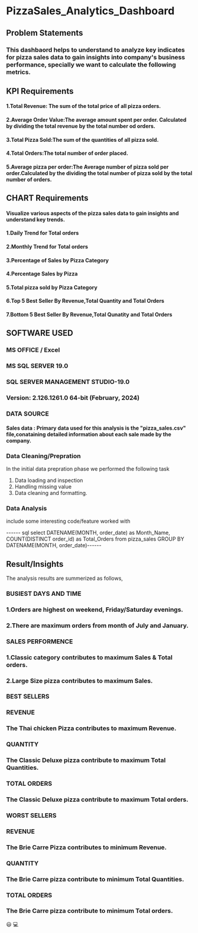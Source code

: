 # PizzaSales_Analytics_Dashboard

 ## Problem Statements


 ### This dashbaord helps to understand  to analyze key indicates for pizza sales data to gain insights into company's business performance, specially we want to calculate the following metrics.
 
 ## KPI Requirements
 
#### 1.Total Revenue: The sum of the total price of all pizza orders.
#### 2.Average Order Value:The average amount spent per order. Calculated by dividing the total revenue by the total number od orders.
#### 3.Total Pizza Sold:The sum of the quantities of all pizza sold.
#### 4.Total Orders:The total number of order placed.
#### 5.Average pizza per order:The Average number of pizza sold per order.Calculated by the dividing the total number of pizza sold by the total number of orders.

## CHART Requirements

#### Visualize various aspects of the pizza sales data to gain insights and understand key trends.
#### 1.Daily Trend for Total orders
#### 2.Monthly Trend for Total orders
#### 3.Percentage of Sales by Pizza Category
#### 4.Percentage Sales by Pizza
#### 5.Total pizza sold by Pizza Category
#### 6.Top 5 Best Seller By Revenue,Total Quantity and Total Orders
#### 7.Bottom 5 Best Seller By Revenue,Total Qunatity and Total Orders

## SOFTWARE USED


### MS OFFICE / Excel
### MS SQL SERVER 19.0
### SQL SERVER MANAGEMENT STUDIO-19.0
### Version: 2.126.1261.0 64-bit (February, 2024)


### DATA SOURCE

#### Sales data : Primary data used for this analysis is the "pizza_sales.csv" file,conataining detailed information about each sale made by the company.

### Data Cleaning/Prepration
In the initial data prepration phase we performed the following task
1. Data loading and inspection
2. Handling missing value
3. Data cleaning and formatting.



### Data Analysis

include some interesting code/feature worked with

------ sql 
select DATENAME(MONTH, order_date) as Month_Name, COUNT(DISTINCT order_id) as Total_Orders
from pizza_sales
GROUP BY DATENAME(MONTH, order_date)------


## Result/Insights
The analysis results are summerized as follows,

  ### BUSIEST DAYS AND TIME
  
### 1.Orders are highest on weekend, Friday/Saturday evenings.
### 2.There are maximum orders from month of July and January.

### SALES PERFORMENCE

### 1.Classic category contributes to maximum Sales & Total orders.
### 2.Large Size pizza contributes to maximum Sales.

 ### BEST SELLERS

 ### REVENUE

  ### The Thai chicken Pizza contributes to maximum Revenue.

  ### QUANTITY
  
  ### The Classic Deluxe pizza contribute to maximum Total Quantities.

  ### TOTAL ORDERS

  ### The Classic Deluxe pizza contribute to maximum Total orders.

  ### WORST SELLERS

  ### REVENUE

  ### The Brie Carre Pizza contributes to minimum Revenue.

  ### QUANTITY

  ### The Brie Carre pizza contribute to minimum Total Quantities.

  ### TOTAL ORDERS

 ### The Brie Carre pizza contribute to minimum Total orders.


  😃
  💻
